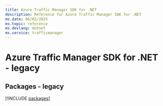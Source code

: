 ```yaml
---
title: Azure Traffic Manager SDK for .NET
description: Reference for Azure Traffic Manager SDK for .NET
ms.date: 06/02/2025
ms.topic: reference
ms.devlang: dotnet
ms.service: trafficmanager
---
```

# Azure Traffic Manager SDK for .NET - legacy
## Packages - legacy
[!INCLUDE [packages](traffic-manager-index.md)]
